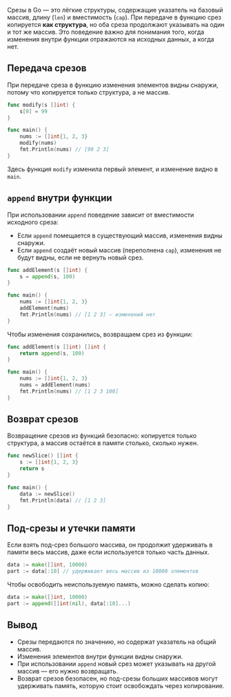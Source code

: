 Срезы в Go — это лёгкие структуры, содержащие указатель на базовый массив, длину (`len`) и вместимость (`cap`). При передаче в функцию срез копируется **как структура**, но оба среза продолжают указывать на один и тот же массив. Это поведение важно для понимания того, когда изменения внутри функции отражаются на исходных данных, а когда нет.

## Передача срезов

При передаче среза в функцию изменения элементов видны снаружи, потому что копируется только структура, а не массив.

```go
func modify(s []int) {
	s[0] = 99
}

func main() {
	nums := []int{1, 2, 3}
	modify(nums)
	fmt.Println(nums) // [99 2 3]
}
```

Здесь функция `modify` изменила первый элемент, и изменение видно в `main`.

## `append` внутри функции

При использовании `append` поведение зависит от вместимости исходного среза:

- Если `append` помещается в существующий массив, изменения видны снаружи.
- Если `append` создаёт новый массив (переполнена `cap`), изменения не будут видны, если не вернуть новый срез.

```go
func addElement(s []int) {
	s = append(s, 100)
}

func main() {
	nums := []int{1, 2, 3}
	addElement(nums)
	fmt.Println(nums) // [1 2 3] — изменений нет
}
```

Чтобы изменения сохранились, возвращаем срез из функции:

```go
func addElement(s []int) []int {
	return append(s, 100)
}

func main() {
	nums := []int{1, 2, 3}
	nums = addElement(nums)
	fmt.Println(nums) // [1 2 3 100]
}
```

## Возврат срезов

Возвращение срезов из функций безопасно: копируется только структура, а массив остаётся в памяти столько, сколько нужен.

```go
func newSlice() []int {
	s := []int{1, 2, 3}
	return s
}

func main() {
	data := newSlice()
	fmt.Println(data) // [1 2 3]
}
```

## Под-срезы и утечки памяти

Если взять под-срез большого массива, он продолжит удерживать в памяти весь массив, даже если используется только часть данных.

```go
data := make([]int, 10000)
part := data[:10] // удерживает весь массив из 10000 элементов
```

Чтобы освободить неиспользуемую память, можно сделать копию:

```go
data := make([]int, 10000)
part := append([]int(nil), data[:10]...)
```

## Вывод

- Срезы передаются по значению, но содержат указатель на общий массив.
- Изменения элементов внутри функции видны снаружи.
- При использовании `append` новый срез может указывать на другой массив — его нужно возвращать.
- Возврат срезов безопасен, но под-срезы больших массивов могут удерживать память, которую стоит освобождать через копирование.

